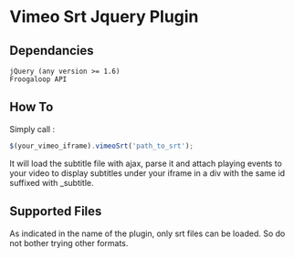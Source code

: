 Vimeo Srt Jquery Plugin
=======================

Dependancies
------------
	jQuery (any version >= 1.6)
	Froogaloop API

How To
------
Simply call : 

```js
$(your_vimeo_iframe).vimeoSrt('path_to_srt');
```
It will load the subtitle file with ajax, parse it and attach
playing events to your video to display subtitles under your 
iframe in a div with the same id suffixed with _subtitle.

Supported Files
---------------
As indicated in the name of the plugin, only srt files can be loaded.
So do not bother trying other formats.